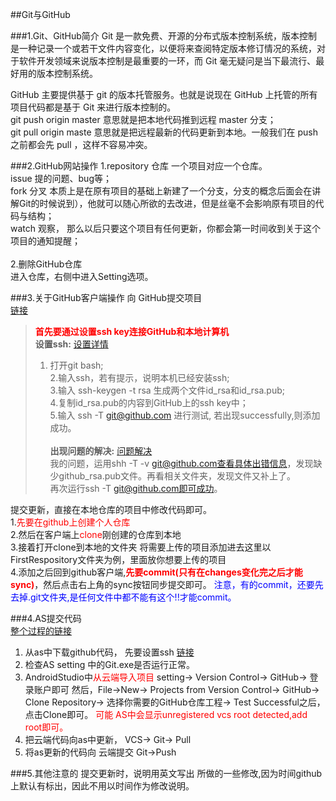 ##Git与GitHub

###1.Git、GitHub简介
Git 是一款免费、开源的分布式版本控制系统，版本控制是一种记录一个或若干文件内容变化，以便将来查阅特定版本修订情况的系统，对于软件开发领域来说版本控制是最重要的一环，而 Git 毫无疑问是当下最流行、最好用的版本控制系统。

 GitHub 主要提供基于 git 的版本托管服务。也就是说现在 GitHub 上托管的所有项目代码都是基于 Git 来进行版本控制的。<br>
git push origin master       意思就是把本地代码推到远程 master 分支；<br>
 git pull origin maste      意思就是把远程最新的代码更新到本地。一般我们在 push 之前都会先 pull ，这样不容易冲突。

###2.GitHub网站操作
1.repository 仓库  一个项目对应一个仓库。<br>
issue 提的问题、bug等；<br>
fork  分叉  本质上是在原有项目的基础上新建了一个分支，分支的概念后面会在讲解Git的时候说到），他就可以随心所欲的去改进，但是丝毫不会影响原有项目的代码与结构；<br>
watch 观察，  那么以后只要这个项目有任何更新，你都会第一时间收到关于这个项目的通知提醒；<br><br>
2.删除GitHub仓库<br>
进入仓库，右侧中进入Setting选项。

###3.关于GitHub客户端操作
向 GitHub提交项目<br>
<a href="http://www.cocoachina.com/ios/20160212/15024.html">链接</a><br>
><font color="red">**首先要通过设置ssh key连接GitHub和本地计算机**</font><br>
><b>设置ssh:</b> <a href="http://stormzhang.com/github/2016/06/04/learn-github-from-zero4/"> 设置详情</a><br>
>1. 打开git bash;<br>
>2.输入ssh，若有提示，说明本机已经安装ssh;<br>
>3.输入 ssh-keygen -t rsa 生成两个文件id_rsa和id_rsa.pub;<br>
>4.复制id_rsa.pub的内容到GitHub上的ssh key中；<br>
>5.输入 ssh -T git@github.com 进行测试, 若出现successfully,则添加成功。<br><br>
><b>出现问题的解决:</b> <a href="http://mqing720.blog.163.com/blog/static/2822000020152157483265/"> 问题解决</a><br>
>我的问题，运用shh -T -v git@github.com查看具体出错信息，发现缺少github_rsa.pub文件。再看相关文件夹，发现文件又补上了。   
>再次运行ssh -T git@github.com即可成功。



提交更新，直接在本地仓库的项目中修改代码即可。<br>
1.<font color="red">先要在github上创建个人仓库</font><br>
2.然后在客户端上<font color="red">clone</font>刚创建的仓库到本地<br>
3.接着打开clone到本地的文件夹 将需要上传的项目添加进去这里以FirstRespository文件夹为例，里面放你想要上传的项目<br>
4.添加之后回到github客户端,<font color="red"><b>先要commit(只有在changes变化完之后才能sync)</b></font>，然后点击右上角的sync按钮同步提交即可。  <font color="blue">注意，有的commit，还要先去掉.git文件夹,是任何文件中都不能有这个!!才能commit。</font>

###4.AS提交代码<br>
<a href="http://www.cnblogs.com/shiwei-bai/archive/2015/11/24/4991132.html"> 整个过程的链接</a><br>

1. 从as中下载github代码，
先要设置ssh 
<a href="http://stormzhang.com/github/2016/06/04/learn-github-from-zero4/">链接</a>
2. 检查AS setting 中的Git.exe是否运行正常。
3. AndroidStudio中<font color="red">从云端导入项目 </font> setting-> Version Control-> GitHub-> 登录账户即可
然后，File->New-> Projects from Version Control-> GitHub-> 
Clone Repository-> 选择你需要的GitHub仓库工程-> Test Successful之后，点击Clone即可。
<font color="red"> 可能 AS中会显示unregistered vcs root detected,add root即可。</font>
4. 把云端代码向as中更新，  VCS-> Git-> Pull
5. 将as更新的代码向 云端提交   Git->Push

###5.其他注意的
提交更新时，说明用英文写出 所做的一些修改,因为时间github上默认有标出，因此不用以时间作为修改说明。
